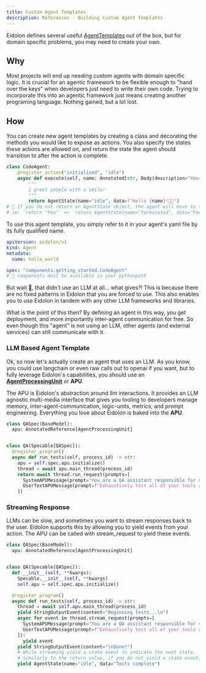 ```yaml
---
title: Custom Agent Templates
description: References - Building Custom Agent Templates
---
```

Eidolon defines several useful [AgentTemplates](/docs/components/agent_templates/) out of the box, but for domain 
specific problems, you may need to create your own.

## Why
Most projects will end up needing custom agents with domain specific logic. It is crucial for an agentic framework to be 
flexible enough to "hand over the keys" when developers just need to write their own code. Trying to incorporate this 
into an agentic framework just means creating another programing language. Nothing gained, but a lot lost. 

## How
You can create new agent templates by creating a class and decorating the methods you would like to expose
as actions. You also specify the states these actions are allowed on, and return the state the agent should transition to
after the action is complete.

```python
class CodeAgent:
    @register_action("initialized", "idle")
    async def execute(self, name: Annotated[str, Body(description="Your name", embed=True)]) -> AgentState[str]:
        """
        I greet people with a smile!
        """
        return AgentState(name="idle", data=f"Hello {name}!👋😀")
# 🚨 If you do not return an AgentState object, the agent will move to the 'terminated' state.
# ie: `return "Foo"` => `return AgentState(name="terminated", data="Foo")`
```

To use this agent template, you simply refer to it in your agent's yaml file by its fully qualified name.

```yaml
apiVersion: eidolon/v1
kind: Agent
metadata:
  name: hello_world

spec: "components.getting_started.CodeAgent"
# 🚨 components must be available in your pythonpath
```

But wait 💭, that didn't use an LLM at all... what gives?! This is because there are no fixed patterns in Eidolon that 
you are forced to use. This also enables you to use Eidolon in tandem with any other LLM frameworks and libraries.

What is the point of this then? By defining an agent in this way, you get deployment, and more importantly inter-agent 
communication for free. So even though this "agent" is not using an LLM, other agents (and external services) can still 
communicate with it.

### LLM Based Agent Template

Ok, so now let's actually create an agent that uses an LLM. As you know, you could use langchain or even raw calls out 
to openai if you want, but to fully leverage Eidolon's capabilities, you should use an [**AgentProcessingUnit**](/docs/components/apu/)
or **APU**.

The APU is Eidolon's abstraction around llm interactions. It provides an LLM agnostic multi-media interface that 
gives you tooling to developers manage memory, inter-agent-communication, logic-units, metrics, and prompt engineering. 
Everything you love about Eidolon is baked into the **APU**.

```python
class QASpec(BaseModel):
  apu: AnnotatedReference[AgentProcessingUnit]


class QA(Specable[QASpec]):
  @register_program()
  async def run_tests(self, process_id) -> str:
    apu = self.spec.apu.initialize()
    thread = await apu.main_thread(process_id)
    return await thread.run_request(prompts=[
      SystemAPUMessage(prompt="You are a QA assistant responsible for validating agents and tools"),
      UserTextAPUMessage(prompt=f"Exhaustively test all of your tools and agents and report any issues"),
    ])
```

### Streaming Response
LLMs can be slow, and sometimes you want to stream responses back to the user. Eidolon supports this by allowing you to 
yield events from your action. The APU can be called with stream_request to yield these events.

```python
class QASpec(BaseModel):
  apu: AnnotatedReference[AgentProcessingUnit]


class QA(Specable[QASpec]):
  def __init__(self, **kwargs):
    Specable.__init__(self, **kwargs)
    self.apu = self.spec.apu.initialize()

  @register_program()
  async def run_tests(self, process_id) -> str:
    thread = await self.apu.main_thread(process_id)
    yield StringOutputEvent(content="Beginning tests...\n")
    async for event in thread.stream_request(prompts=[
      SystemAPUMessage(prompt="You are a QA assistant responsible for validating agents and tools"),
      UserTextAPUMessage(prompt=f"Exhaustively test all of your tools and agents and report any issues"),
    ]):
      yield event
    yield StringOutputEvent(content="\nDone!")
    # While streaming yield a state event to indicate the next state.
    # Similarly to the return value, if you do not yield a state event, the agent will move to the 'terminated' state.
    yield AgentState(name="idle", data="Tests complete")
```

